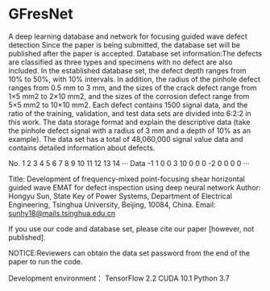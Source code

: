 # GFresNet
A deep learning database and network for focusing guided wave defect detection 
Since the paper is being submitted, the database set will be published after the paper is accepted.
Database set information:The defects are classified as three types and specimens with no defect are also included.
In the established database set, the defect depth ranges from 10% to 50%, with 10% intervals.
In addition, the radius of the pinhole defect ranges from 0.5 mm to 3 mm,
and the sizes of the crack defect range from 1×5 mm2 to 2×10 mm2,
and the sizes of the corrosion defect range from 5×5 mm2 to 10×10 mm2.
Each defect contains 1500 signal data, and the ratio of the training,
validation, and test data sets are divided into 6:2:2 in this work. The data storage format and
explain the descriptive data (take the pinhole defect signal with a radius of 3 mm and a depth of 10% as an example).
The data set has a total of 48,060,000 signal value data and contains detailed information about defects.

No.	1	2	3	4	5	6	7	8	9	10	11	12	13	14	···
Data	-1	1	0	0	3	10	0	0	0	-2	0	0	0	0	···

Title: Development of frequency-mixed point-focusing shear horizontal guided wave EMAT for defect inspection using deep neural network
Author: Hongyu Sun, State Key of Power Systems, Department of Electrical Engineering, Tsinghua University, Beijing, 10084, China.
Email: sunhy18@mails.tsinghua.edu.cn

If you use our code and database set, please cite our paper [however, not published].

NOTICE:Reviewers can obtain the data set password from the end of the paper to run the code.

Development environment：
TensorFlow 2.2
CUDA 10.1
Python 3.7
